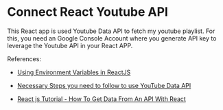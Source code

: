 # Connect React Youtube API

This React app is used Youtube Data API to fetch my youtube playlist. For this, you need an Google Console Account where you generate API key to leverage the Youtube API in your React APP.

References:
* [Using Environment Variables in ReactJS](https://medium.com/better-programming/using-environment-variables-in-reactjs-9ad9c5322408)
* [Necessary Steps you need to follow to use YouTube Data API](https://www.freecodecamp.org/news/how-to-add-a-youtube-playlist-to-a-nextjs-react-app-with-the-youtube-api/)

* [React js Tutorial - How To Get Data From An API With React](https://www.youtube.com/watch?v=hzLDsxPGctY&list=PLpgjWyCpkDeAvHUT0Ww4uy88IuTZoqjkg)